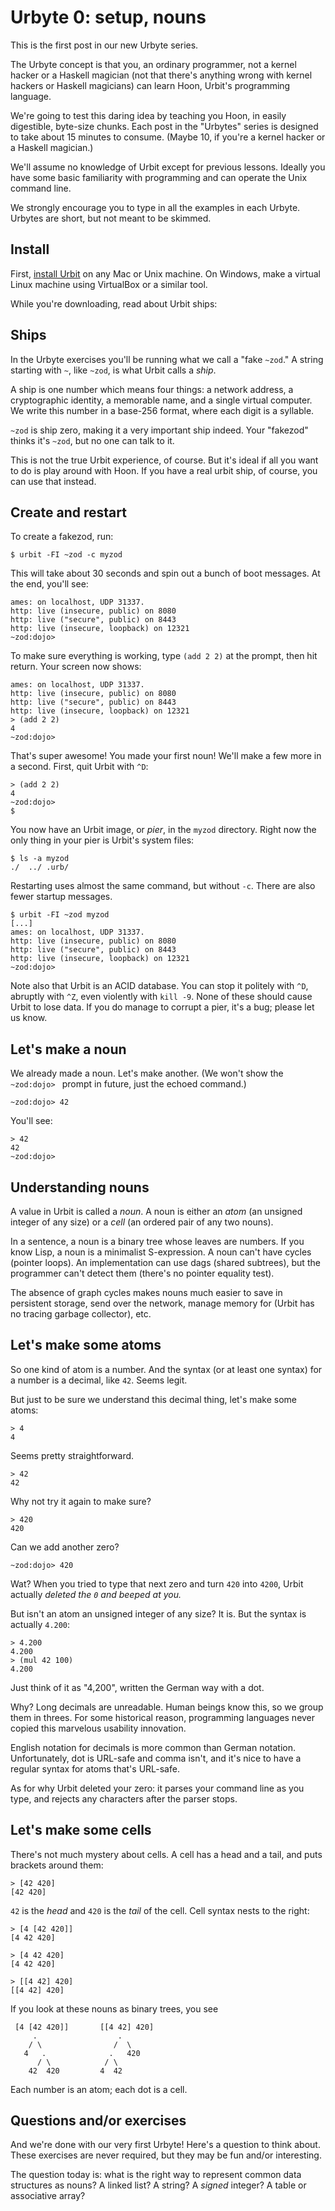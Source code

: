 # Urbyte 0: setup, nouns

This is the first post in our new Urbyte series.

The Urbyte concept is that you, an ordinary programmer, not a
kernel hacker or a Haskell magician (not that there's anything 
wrong with kernel hackers or Haskell magicians) can learn Hoon,
Urbit's programming language.

We're going to test this daring idea by teaching you Hoon, in
easily digestible, byte-size chunks.  Each post in the "Urbytes" 
series is designed to take about 15 minutes to consume.  (Maybe
10, if you're a kernel hacker or a Haskell magician.)

We'll assume no knowledge of Urbit except for previous lessons.
Ideally you have some basic familiarity with programming and can
operate the Unix command line.

We strongly encourage you to type in all the examples in each
Urbyte.  Urbytes are short, but not meant to be skimmed.

## Install

First, [install Urbit](https://urbit.org/posts/install) on any
Mac or Unix machine.  On Windows, make a virtual Linux machine
using VirtualBox or a similar tool.

While you're downloading, read about Urbit ships:

## Ships

In the Urbyte exercises you'll be running what we call a "fake
`~zod`."  A string starting with `~`, like `~zod`, is what Urbit
calls a *ship*.

A ship is one number which means four things: a network address,
a cryptographic identity, a memorable name, and a single virtual
computer.  We write this number in a base-256 format, where each
digit is a syllable.

`~zod` is ship zero, making it a very important ship indeed.
Your "fakezod" thinks it's `~zod`, but no one can talk to it.

This is not the true Urbit experience, of course.  But it's
ideal if all you want to do is play around with Hoon.  If you
have a real urbit ship, of course, you can use that instead.

## Create and restart

To create a fakezod, run:

```
$ urbit -FI ~zod -c myzod
```

This will take about 30 seconds and spin out a bunch of boot
messages.  At the end, you'll see:

```
ames: on localhost, UDP 31337.
http: live (insecure, public) on 8080
http: live ("secure", public) on 8443
http: live (insecure, loopback) on 12321
~zod:dojo> 
```

To make sure everything is working, type `(add 2 2)` at the
prompt, then hit return.  Your screen now shows:

```
ames: on localhost, UDP 31337.
http: live (insecure, public) on 8080
http: live ("secure", public) on 8443
http: live (insecure, loopback) on 12321
> (add 2 2)
4
~zod:dojo> 
```

That's super awesome!  You made your first noun!  We'll make a
few more in a second.  First, quit Urbit with `^D`:

```
> (add 2 2)
4
~zod:dojo> 
$
```

You now have an Urbit image, or *pier*, in the `myzod` directory.
Right now the only thing in your pier is Urbit's system files:

```
$ ls -a myzod
./  ../ .urb/
```

Restarting uses almost the same command, but without `-c`.  There
are also fewer startup messages.

```
$ urbit -FI ~zod myzod
[...]
ames: on localhost, UDP 31337.
http: live (insecure, public) on 8080
http: live ("secure", public) on 8443
http: live (insecure, loopback) on 12321
~zod:dojo> 
```
 
Note also that Urbit is an ACID database.  You can stop it
politely with `^D`, abruptly with `^Z`, even violently with `kill
-9`.  None of these should cause Urbit to lose data.  If you do
manage to corrupt a pier, it's a bug; please let us know.

## Let's make a noun

We already made a noun.  Let's make another.  (We won't show the
`~zod:dojo> ` prompt in future, just the echoed command.)

```
~zod:dojo> 42
```

You'll see:

```
> 42
42
~zod:dojo> 
```

## Understanding nouns

A value in Urbit is called a *noun*.  A noun is either an *atom*
(an unsigned integer of any size) or a *cell* (an ordered pair of
any two nouns).

In a sentence, a noun is a binary tree whose leaves are numbers.
If you know Lisp, a noun is a minimalist S-expression.  A noun
can't have cycles (pointer loops).  An implementation can use
dags (shared subtrees), but the programmer can't detect them
(there's no pointer equality test).

The absence of graph cycles makes nouns much easier to save in
persistent storage, send over the network, manage memory for
(Urbit has no tracing garbage collector), etc.

## Let's make some atoms

So one kind of atom is a number.  And the syntax (or at least one
syntax) for a number is a decimal, like `42`.  Seems legit.

But just to be sure we understand this decimal thing, let's make
some atoms:

```
> 4
4
```

Seems pretty straightforward.

```
> 42
42
```

Why not try it again to make sure?

```
> 420
420
```

Can we add another zero?

```
~zod:dojo> 420
```

Wat?  When you tried to type that next zero and turn `420` into
`4200`, Urbit actually *deleted the `0` and beeped at you.*

But isn't an atom an unsigned integer of any size?  It is.
But the syntax is actually `4.200`:

```
> 4.200
4.200
> (mul 42 100)
4.200
```

Just think of it as "4,200", written the German way with a dot.

Why?  Long decimals are unreadable.  Human beings know this, so
we group them in threes.  For some historical reason, programming
languages never copied this marvelous usability innovation.

English notation for decimals is more common than German
notation.  Unfortunately, dot is URL-safe and comma isn't, and
it's nice to have a regular syntax for atoms that's URL-safe.

As for why Urbit deleted your zero: it parses your command line
as you type, and rejects any characters after the parser stops.

## Let's make some cells

There's not much mystery about cells.  A cell has a head and a
tail, and puts brackets around them:

```
> [42 420]
[42 420]
```

`42` is the *head* and `420` is the *tail* of the cell.  Cell
syntax nests to the right:

```
> [4 [42 420]]
[4 42 420]

> [4 42 420]
[4 42 420]

> [[4 42] 420]
[[4 42] 420]
```

If you look at these nouns as binary trees, you see

```
 [4 [42 420]]       [[4 42] 420]
     .                  .
    / \                /  \
   4   .              .   420
      / \            / \
    42  420         4  42
```

Each number is an atom; each dot is a cell.

## Questions and/or exercises

And we're done with our very first Urbyte!  Here's a question to
think about.  These exercises are never required, but they may
be fun and/or interesting.

The question today is: what is the right way to represent common
data structures as nouns?  A linked list?  A string?  A *signed*
integer?  A table or associative array?
